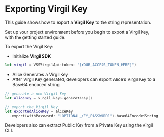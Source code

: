 # Exporting Virgil Key

This guide shows how to export a **Virgil Key** to the string representation.

Set up your project environment before you begin to export a Virgil Key, with the [getting started](/docs/guides/configuration/client.md) guide.

To export the Virgil Key:

- Initialize **Virgil SDK**

```swift
let virgil = VSSVirgilApi(token: "[YOUR_ACCESS_TOKEN_HERE]")
```

- Alice Generates a Virgil Key
- After Virgil Key generated, developers can export Alice's Virgil Key to a Base64 encoded string

```swift
// generate a new Virgil Key
let aliceKey = virgil.keys.generateKey()

// export the Virgil Key
let exportedAliceKey = aliceKey
  .export(withPassword: "[OPTIONAL_KEY_PASSWORD]").base64EncodedString()
```

Developers also can extract Public Key from a Private Key using the Virgil CLI.
